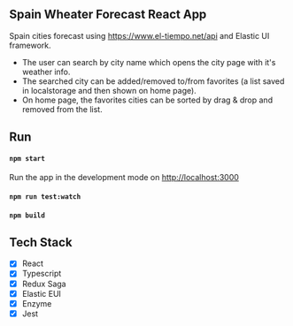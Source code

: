 ## Spain Wheater Forecast React App

Spain cities forecast using https://www.el-tiempo.net/api and Elastic UI framework.

* The user can search by city name which opens the city page with it's weather info.
* The searched city can be added/removed to/from favorites (a list saved in localstorage and then shown on home page).
* On home page, the favorites cities can be sorted by drag & drop and removed from the list.

## Run

#### `npm start`

Run the app in the development mode on [http://localhost:3000](http://localhost:3000)

#### `npm run test:watch`

#### `npm build`

## Tech Stack
- [x] React
- [x] Typescript
- [x] Redux Saga
- [x] Elastic EUI
- [x] Enzyme
- [x] Jest
